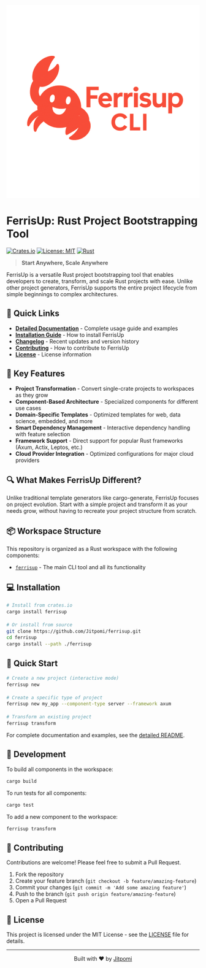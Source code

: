 ![FerrisUp - A powerful Rust project bootstrapping tool](https://raw.githubusercontent.com/Jitpomi/ferrisup/main/ferrisup/img.png)

# FerrisUp: Rust Project Bootstrapping Tool

[![Crates.io](https://img.shields.io/crates/v/ferrisup.svg)](https://crates.io/crates/ferrisup)
[![License: MIT](https://img.shields.io/badge/License-MIT-yellow.svg)](https://opensource.org/licenses/MIT)
[![Rust](https://github.com/Jitpomi/ferrisup/actions/workflows/rust.yml/badge.svg)](https://github.com/Jitpomi/ferrisup/actions/workflows/rust.yml)

> **Start Anywhere, Scale Anywhere**

FerrisUp is a versatile Rust project bootstrapping tool that enables developers to create, transform, and scale Rust projects with ease. Unlike other project generators, FerrisUp supports the entire project lifecycle from simple beginnings to complex architectures.

## 🚀 Quick Links

- [**Detailed Documentation**](./ferrisup/README.md) - Complete usage guide and examples
- [**Installation Guide**](#-installation) - How to install FerrisUp
- [**Changelog**](./ferrisup/CHANGELOG.md) - Recent updates and version history
- [**Contributing**](#-contributing) - How to contribute to FerrisUp
- [**License**](#-license) - License information

## 🌟 Key Features

- **Project Transformation** - Convert single-crate projects to workspaces as they grow
- **Component-Based Architecture** - Specialized components for different use cases
- **Domain-Specific Templates** - Optimized templates for web, data science, embedded, and more
- **Smart Dependency Management** - Interactive dependency handling with feature selection
- **Framework Support** - Direct support for popular Rust frameworks (Axum, Actix, Leptos, etc.)
- **Cloud Provider Integration** - Optimized configurations for major cloud providers

## 🔍 What Makes FerrisUp Different?

Unlike traditional template generators like cargo-generate, FerrisUp focuses on project evolution. Start with a simple project and transform it as your needs grow, without having to recreate your project structure from scratch.

## 📦 Workspace Structure

This repository is organized as a Rust workspace with the following components:

- [`ferrisup`](./ferrisup/) - The main CLI tool and all its functionality

## 💻 Installation

```bash
# Install from crates.io
cargo install ferrisup

# Or install from source
git clone https://github.com/Jitpomi/ferrisup.git
cd ferrisup
cargo install --path ./ferrisup
```

## 🚀 Quick Start

```bash
# Create a new project (interactive mode)
ferrisup new

# Create a specific type of project
ferrisup new my_app --component-type server --framework axum

# Transform an existing project
ferrisup transform
```

For complete documentation and examples, see the [detailed README](./ferrisup/README.md).

## 🧪 Development

To build all components in the workspace:

```bash
cargo build
```

To run tests for all components:

```bash
cargo test
```

To add a new component to the workspace:

```bash
ferrisup transform
```

## 🤝 Contributing

Contributions are welcome! Please feel free to submit a Pull Request.

1. Fork the repository
2. Create your feature branch (`git checkout -b feature/amazing-feature`)
3. Commit your changes (`git commit -m 'Add some amazing feature'`)
4. Push to the branch (`git push origin feature/amazing-feature`)
5. Open a Pull Request

## 📄 License

This project is licensed under the MIT License - see the [LICENSE](./LICENSE) file for details.

---

<p align="center">Built with ❤️ by <a href="https://github.com/Jitpomi">Jitpomi</a></p>
